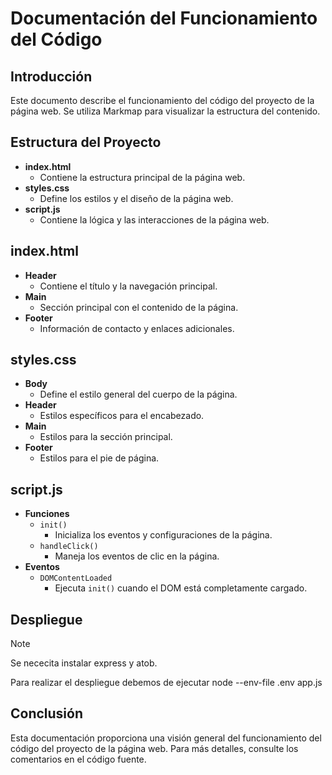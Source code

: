 # Documentación del Funcionamiento del Código

## Introducción
Este documento describe el funcionamiento del código del proyecto de la página web. Se utiliza Markmap para visualizar la estructura del contenido.

## Estructura del Proyecto
- **index.html**
    - Contiene la estructura principal de la página web.
- **styles.css**
    - Define los estilos y el diseño de la página web.
- **script.js**
    - Contiene la lógica y las interacciones de la página web.

## index.html
- **Header**
    - Contiene el título y la navegación principal.
- **Main**
    - Sección principal con el contenido de la página.
- **Footer**
    - Información de contacto y enlaces adicionales.

## styles.css
- **Body**
    - Define el estilo general del cuerpo de la página.
- **Header**
    - Estilos específicos para el encabezado.
- **Main**
    - Estilos para la sección principal.
- **Footer**
    - Estilos para el pie de página.

## script.js
- **Funciones**
    - `init()`
        - Inicializa los eventos y configuraciones de la página.
    - `handleClick()`
        - Maneja los eventos de clic en la página.
- **Eventos**
    - `DOMContentLoaded`
        - Ejecuta `init()` cuando el DOM está completamente cargado.

## Despliegue
> [!NOTE]
> Se nececita instalar express y atob.

Para realizar el despliegue debemos de ejecutar node --env-file .env app.js

## Conclusión
Esta documentación proporciona una visión general del funcionamiento del código del proyecto de la página web. Para más detalles, consulte los comentarios en el código fuente.

